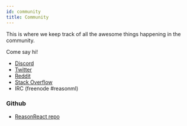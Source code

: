 ```yaml
---
id: community
title: Community
---
```

This is where we keep track of all the awesome things happening in the community.

Come say hi!

- [Discord](https://discord.gg/reasonml)
- [Twitter](https://twitter.com/reasonml)
- [Reddit](https://www.reddit.com/r/reasonml/)
- [Stack Overflow](http://stackoverflow.com/questions/tagged/reason-react)
- IRC (freenode #reasonml)

### Github

- [ReasonReact repo](https://github.com/reasonml/reason-react)
